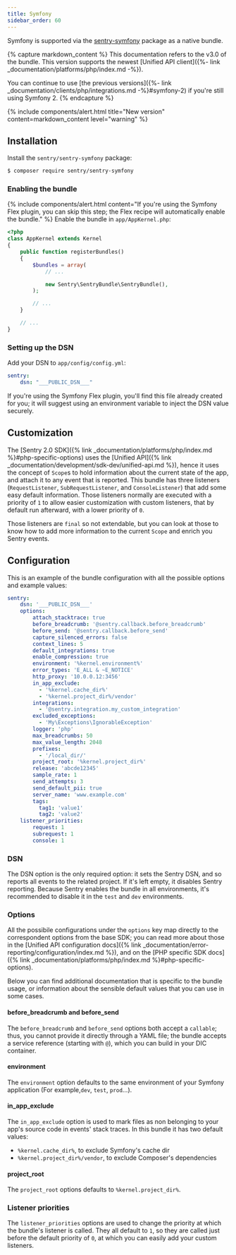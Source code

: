 ```yaml
---
title: Symfony
sidebar_order: 60
---
```


Symfony is supported via the [sentry-symfony](https://github.com/getsentry/sentry-symfony) package as a native bundle.

<!-- WIZARD -->
{% capture markdown_content %}
This documentation refers to the v3.0 of the bundle. This version supports the newest [Unified API client]({%- link _documentation/platforms/php/index.md -%}).

You can continue to use [the previous versions]({%- link _documentation/clients/php/integrations.md -%}#symfony-2) if you're still using Symfony 2.
{% endcapture %}

{% include components/alert.html
  title="New version"
  content=markdown_content
  level="warning"
%}

## Installation

Install the `sentry/sentry-symfony` package:

```bash
$ composer require sentry/sentry-symfony
```

### Enabling the bundle
{% include components/alert.html
  content="If you're using the Symfony Flex plugin, you can skip this step; the Flex recipe will automatically enable the bundle."
%}
Enable the bundle in `app/AppKernel.php`:

```php
<?php
class AppKernel extends Kernel
{
    public function registerBundles()
    {
        $bundles = array(
            // ...

            new Sentry\SentryBundle\SentryBundle(),
        );

        // ...
    }

    // ...
}
```

### Setting up the DSN
Add your DSN to `app/config/config.yml`:

```yaml
sentry:
    dsn: "___PUBLIC_DSN___"
```

If you're using the Symfony Flex plugin, you'll find this file already created for you; it will suggest using an environment variable to inject the DSN value securely.

<!-- ENDWIZARD -->

## Customization

The [Sentry 2.0 SDK]({% link _documentation/platforms/php/index.md %}#php-specific-options) uses the 
[Unified API]({% link _documentation/development/sdk-dev/unified-api.md %}), hence it uses the concept of `Scope`s to 
hold information about the current state of the app, and attach it to any event that is reported. 
This bundle has three listeners (`RequestListener`, `SubRequestListener`, and `ConsoleListener`) that add some easy 
default information. Those listeners normally are executed with a priority of `1` to allow easier customization with 
custom listeners, that by default run afterward, with a lower priority of `0`.

Those listeners are `final` so not extendable, but you can look at those to know how to add more information to the 
current `Scope` and enrich you Sentry events.

## Configuration
This is an example of the bundle configuration with all the possible options and example values:
```yaml
sentry:
    dsn: '___PUBLIC_DSN___'
    options:
        attach_stacktrace: true 
        before_breadcrumb: '@sentry.callback.before_breadcrumb'
        before_send: '@sentry.callback.before_send'
        capture_silenced_errors: false
        context_lines: 5
        default_integrations: true 
        enable_compression: true
        environment: '%kernel.environment%'
        error_types: 'E_ALL & ~E_NOTICE'
        http_proxy: '10.0.0.12:3456'
        in_app_exclude:
          - '%kernel.cache_dir%'
          - '%kernel.project_dir%/vendor'
        integrations: 
          - '@sentry.integration.my_custom_integration'
        excluded_exceptions: 
          - 'My\Exceptions\IgnorableException'
        logger: 'php'
        max_breadcrumbs: 50 
        max_value_length: 2048
        prefixes:
          - '/local_dir/' 
        project_root: '%kernel.project_dir%'
        release: 'abcde12345'
        sample_rate: 1
        send_attempts: 3 
        send_default_pii: true 
        server_name: 'www.example.com'
        tags:
          tag1: 'value1'
          tag2: 'value2'
    listener_priorities:
        request: 1
        subrequest: 1
        console: 1
```
### DSN
The DSN option is the only required option: it sets the Sentry DSN, and so reports all events to the related project. If it's
left empty, it disables Sentry reporting. Because Sentry enables the bundle in all environments, it's recommended to 
disable it in the `test` and `dev` environments.

### Options
All the possibile configurations under the `options` key map directly to the correspondent options from the base SDK;
you can read more about those in the [Unified API configuration docs]({% link _documentation/error-reporting/configuration/index.md %}),
and on the [PHP specific SDK docs]({% link _documentation/platforms/php/index.md %}#php-specific-options).

Below you can find additional documentation that is specific to the bundle usage, or information about the sensible default
values that you can use in some cases.

#### before_breadcrumb and before_send
The `before_breadcrumb` and `before_send` options both accept a `callable`; thus, you cannot provide it directly through
 a YAML file; the bundle accepts a service reference (starting with `@`), which you can build in your DIC container.

#### environment
The `environment` option defaults to the same environment of your Symfony application (For example,`dev`, `test`, `prod`...).

#### in_app_exclude
The `in_app_exclude` option is used to mark files as non belonging to your app's source code in events' stack traces.
In this bundle it has two default values: 
 * `%kernel.cache_dir%`, to exclude Symfony's cache dir
 * `%kernel.project_dir%/vendor`, to exclude Composer's dependencies

#### project_root
The `project_root` options defaults to `%kernel.project_dir%`.

### Listener priorities
The `listener_priorities` options are used to change the priority at which the bundle's listener is called. They all default
to `1`, so they are called just before the default priority of `0`, at which you can easily add your custom listeners.
